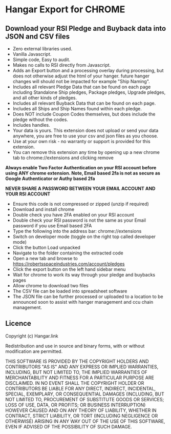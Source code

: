 # Hangar Export for CHROME

## Download your RSI Pledge and Buyback data into JSON and CSV files

* Zero external libraries used.
* Vanilla Javascript.
* Simple code, Easy to audit.
* Makes no calls to RSI directly from Javascript.
* Adds an Export button and a processing overlay during processing, but does not otherwise adjust the html of your hanger. future hanger changes will should not be impacted for example "Ship Naming".
* Includes all relevant Pledge Data that can be found on each page including Standalone Ship pledges, Package pledges, Upgrade pledges, and all other kinds of pledges.
* Includes all relevant Buyback Data that can be found on each page.
* Includes all Ships and Ship Names found within each pledge.
* Does NOT include Coupon Codes themselves, but does include the pledge without the codes.
* Includes handles.
* Your data is yours. This extension does not upload or send your data anywhere, you are free to use your csv and json files as you choose.
* Use at your own risk - no warranty or support is provided for this extension.
* You can remove this extension any time by opening up a new chrome tab to chrome://extensions and clicking remove

**Always enable Two Factor Authentication on your RSI account before using ANY chrome extension. Note, Email based 2fa is not as secure as Google Authenticator or Authy based 2fa**

**NEVER SHARE A PASSWORD BETWEEN YOUR EMAIL ACCOUNT AND YOUR RSI ACCOUNT**

* Ensure this code is not compressed or zipped (unzip if required)
* Download and install chrome
* Double check you have 2FA enabled on your RSI account
* Double check your RSI password is not the same as your Email password if you use Email based 2FA
* Type the following into the address bar: chrome://extensions
* Switch on developer mode (toggle on the right top called developer mode)
* Click the button Load unpacked
* Navigate to the folder containing the extracted code
* Open a new tab and browse to https://robertsspaceindustries.com/account/pledges
* Click the export button on the left hand sidebar menu
* Wait for chrome to work its way through your pledge and buybacks pages
* Allow chrome to download two files
* The CSV file can be loaded into spreadsheet software
* The JSON file can be further processed or uploaded to a location to be announced soon to assist with hanger management and ccu chain management.

## Licence 

Copyright (c) Hangar.link

Redistribution and use in source and binary forms, with or without modification are permitted.

THIS SOFTWARE IS PROVIDED BY THE COPYRIGHT HOLDERS AND CONTRIBUTORS "AS IS" AND ANY EXPRESS OR IMPLIED WARRANTIES, INCLUDING, BUT NOT LIMITED TO, THE IMPLIED WARRANTIES OF MERCHANTABILITY AND FITNESS FOR A PARTICULAR PURPOSE ARE DISCLAIMED. IN NO EVENT SHALL THE COPYRIGHT HOLDER OR CONTRIBUTORS BE LIABLE FOR ANY DIRECT, INDIRECT, INCIDENTAL, SPECIAL, EXEMPLARY, OR CONSEQUENTIAL DAMAGES (INCLUDING, BUT NOT LIMITED TO, PROCUREMENT OF SUBSTITUTE GOODS OR SERVICES; LOSS OF USE, DATA, OR PROFITS; OR BUSINESS INTERRUPTION) HOWEVER CAUSED AND ON ANY THEORY OF LIABILITY, WHETHER IN CONTRACT, STRICT LIABILITY, OR TORT (INCLUDING NEGLIGENCE OR OTHERWISE) ARISING IN ANY WAY OUT OF THE USE OF THIS SOFTWARE, EVEN IF ADVISED OF THE POSSIBILITY OF SUCH DAMAGE.
